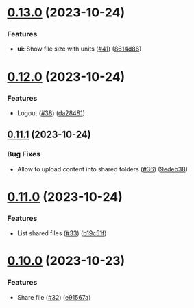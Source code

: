 # [0.13.0](https://github.com/PedroChaparro/alternative-frontend-react/compare/v0.12.0...v0.13.0) (2023-10-24)


### Features

* **ui:** Show file size with units ([#41](https://github.com/PedroChaparro/alternative-frontend-react/issues/41)) ([8614d86](https://github.com/PedroChaparro/alternative-frontend-react/commit/8614d8617a7bc8bb68c5739b3b9ed4af4db400fd))



# [0.12.0](https://github.com/PedroChaparro/alternative-frontend-react/compare/v0.11.1...v0.12.0) (2023-10-24)


### Features

* Logout ([#38](https://github.com/PedroChaparro/alternative-frontend-react/issues/38)) ([da28481](https://github.com/PedroChaparro/alternative-frontend-react/commit/da2848173338776dd0fc64f12b18aa53f73f80b5))



## [0.11.1](https://github.com/PedroChaparro/alternative-frontend-react/compare/v0.11.0...v0.11.1) (2023-10-24)


### Bug Fixes

* Allow to upload content into shared folders ([#36](https://github.com/PedroChaparro/alternative-frontend-react/issues/36)) ([9edeb38](https://github.com/PedroChaparro/alternative-frontend-react/commit/9edeb380d5d23a89f856eeb34f63df4e8ba8e023))



# [0.11.0](https://github.com/PedroChaparro/alternative-frontend-react/compare/v0.10.0...v0.11.0) (2023-10-24)


### Features

* List shared files ([#33](https://github.com/PedroChaparro/alternative-frontend-react/issues/33)) ([b19c51f](https://github.com/PedroChaparro/alternative-frontend-react/commit/b19c51f733526ecefe01806ea6112aadeb275532))



# [0.10.0](https://github.com/PedroChaparro/alternative-frontend-react/compare/v0.9.0...v0.10.0) (2023-10-23)


### Features

* Share file ([#32](https://github.com/PedroChaparro/alternative-frontend-react/issues/32)) ([e91567a](https://github.com/PedroChaparro/alternative-frontend-react/commit/e91567a7a741e1bc9894753ad40e518d559bef20))



